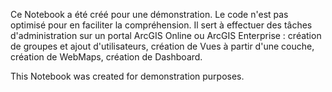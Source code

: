 Ce Notebook a été créé pour une démonstration. Le code n'est pas optimisé pour en faciliter la compréhension.
Il sert à effectuer des tâches d'administration sur un portal ArcGIS Online ou ArcGIS Enterprise : création de groupes et ajout d'utilisateurs, 
création de Vues à partir d'une couche, création de WebMaps, création de Dashboard.

This Notebook was created for demonstration purposes.
